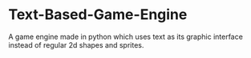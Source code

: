 # Text-Based-Game-Engine
A game engine made in python which uses text as its graphic interface instead of regular 2d shapes and sprites.
